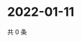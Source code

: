 # 2022-01-11

共 0 条

<!-- BEGIN WEIBO -->
<!-- 最后更新时间 Tue Jan 11 2022 12:19:25 GMT+0800 (China Standard Time) -->

<!-- END WEIBO -->
